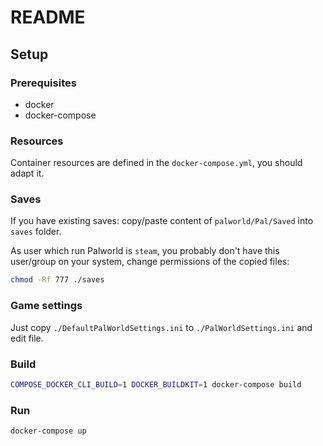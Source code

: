 # README

## Setup

### Prerequisites

- docker
- docker-compose

### Resources

Container resources are defined in the `docker-compose.yml`, you should adapt it.

### Saves

If you have existing saves: copy/paste content of `palworld/Pal/Saved` into `saves` folder.

As user which run Palworld is `steam`, you probably don't have this user/group on your system, change permissions of the copied files:

```bash
chmod -Rf 777 ./saves
```

### Game settings

Just copy `./DefaultPalWorldSettings.ini` to `./PalWorldSettings.ini` and edit file.

### Build

```bash
COMPOSE_DOCKER_CLI_BUILD=1 DOCKER_BUILDKIT=1 docker-compose build
```

### Run

```bash
docker-compose up
```
